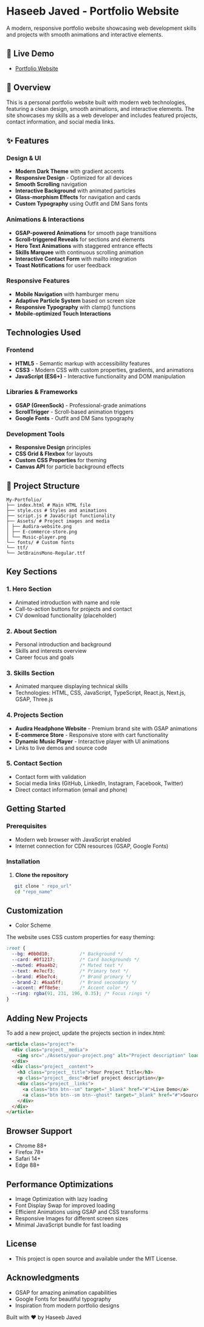 # Haseeb Javed - Portfolio Website

A modern, responsive portfolio website showcasing web development skills and projects with smooth animations and interactive elements.

## 🌟 Live Demo

- [Portfolio Website]( https://haseebjaved4212.github.io/Animated-Portfolio-template/)

## 📖 Overview

This is a personal portfolio website built with modern web technologies, featuring a clean design, smooth animations, and interactive elements. The site showcases my skills as a web developer and includes featured projects, contact information, and social media links.

## ✨ Features

### Design & UI
- **Modern Dark Theme** with gradient accents
- **Responsive Design** - Optimized for all devices
- **Smooth Scrolling** navigation
- **Interactive Background** with animated particles
- **Glass-morphism Effects** for navigation and cards
- **Custom Typography** using Outfit and DM Sans fonts

###  Animations & Interactions
- **GSAP-powered Animations** for smooth page transitions
- **Scroll-triggered Reveals** for sections and elements
- **Hero Text Animations** with staggered entrance effects
- **Skills Marquee** with continuous scrolling animation
- **Interactive Contact Form** with mailto integration
- **Toast Notifications** for user feedback

###  Responsive Features
- **Mobile Navigation** with hamburger menu
- **Adaptive Particle System** based on screen size
- **Responsive Typography** with clamp() functions
- **Mobile-optimized Touch Interactions**

##  Technologies Used

### Frontend
- **HTML5** - Semantic markup with accessibility features
- **CSS3** - Modern CSS with custom properties, gradients, and animations
- **JavaScript (ES6+)** - Interactive functionality and DOM manipulation

### Libraries & Frameworks
- **GSAP (GreenSock)** - Professional-grade animations
- **ScrollTrigger** - Scroll-based animation triggers
- **Google Fonts** - Outfit and DM Sans typography

### Development Tools
- **Responsive Design** principles
- **CSS Grid & Flexbox** for layouts
- **Custom CSS Properties** for theming
- **Canvas API** for particle background effects

## 📁 Project Structure

```text 
My-Portfolio/
├── index.html # Main HTML file
├── style.css # Styles and animations
├── script.js # JavaScript functionality
├── Assets/ # Project images and media
│ ├── Audira-website.png
│ ├── E-commerce-store.png
│ └── Music-player.png
└── fonts/ # Custom fonts
└── ttf/
└── JetBrainsMono-Regular.ttf

```

##  Key Sections

### 1. Hero Section
- Animated introduction with name and role
- Call-to-action buttons for projects and contact
- CV download functionality (placeholder)

### 2. About Section
- Personal introduction and background
- Skills and interests overview
- Career focus and goals

### 3. Skills Section
- Animated marquee displaying technical skills
- Technologies: HTML, CSS, JavaScript, TypeScript, React.js, Next.js, GSAP, Three.js

### 4. Projects Section
- **Audira Headphone Website** - Premium brand site with GSAP animations
- **E-commerce Store** - Responsive store with cart functionality
- **Dynamic Music Player** - Interactive player with UI animations
- Links to live demos and source code

### 5. Contact Section
- Contact form with validation
- Social media links (GitHub, LinkedIn, Instagram, Facebook, Twitter)
- Direct contact information (email and phone)

##  Getting Started

### Prerequisites
- Modern web browser with JavaScript enabled
- Internet connection for CDN resources (GSAP, Google Fonts)

### Installation
1. **Clone the repository**

```bash
   git clone " repo_url"
   cd "repo_name"

```

## Customization

- Color Scheme

The website uses CSS custom properties for easy theming:
```css
:root {
  --bg: #0b0d10;           /* Background */
  --card: #0f1217;         /* Card backgrounds */
  --muted: #9aa4b2;        /* Muted text */
  --text: #e7ecf3;         /* Primary text */
  --brand: #5be7c4;        /* Brand primary */
  --brand-2: #6aa5ff;      /* Brand secondary */
  --accent: #ff8e5e;       /* Accent color */
  --ring: rgba(91, 231, 196, 0.35); /* Focus rings */
}
```

## Adding New Projects

To add a new project, update the projects section in index.html:
```html
<article class="project">
  <div class="project__media">
    <img src="./Assets/your-project.png" alt="Project description" loading="lazy">
  </div>
  <div class="project__content">
    <h3 class="project__title">Your Project Title</h3>
    <p class="project__desc">Brief project description</p>
    <div class="project__links">
      <a class="btn btn--sm" target="_blank" href="#">Live Demo</a>
      <a class="btn btn--sm btn--ghost" target="_blank" href="#">Source Code</a>
    </div>
  </div>
</article>

```

## Browser Support

- Chrome 88+
- Firefox 78+
- Safari 14+
- Edge 88+

##  Performance Optimizations
- Image Optimization with lazy loading
- Font Display Swap for improved loading
- Efficient Animations using GSAP and CSS transforms
- Responsive Images for different screen sizes
- Minimal JavaScript bundle for fast loading


## License

- This project is open source and available under the MIT License.

##  Acknowledgments
- GSAP for amazing animation capabilities
- Google Fonts for beautiful typography
- Inspiration from modern portfolio designs 

Built with ❤️ by Haseeb Javed
